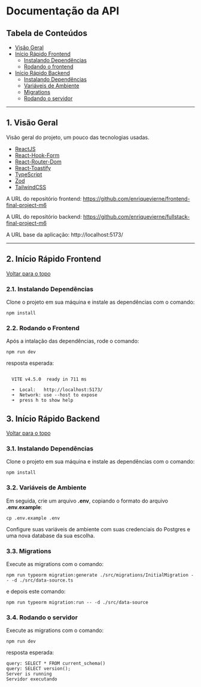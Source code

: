 # Documentação da API

## Tabela de Conteúdos

- [Visão Geral](#1-visão-geral)
- [Início Rápido Frontend](#2-início-rápido-frontend)
    - [Instalando Dependências](#21-instalando-dependências)
    - [Rodando o frontend](#22-rodando-o-frontend)
- [Início Rápido Backend](#3-início-rápido-backend)
    - [Instalando Dependências](#31-instalando-dependências)
    - [Variáveis de Ambiente](#32-variáveis-de-ambiente)
    - [Migrations](#33-migrations)
    - [Rodando o servidor](#34-rodando-o-servidor)



---

## 1. Visão Geral

Visão geral do projeto, um pouco das tecnologias usadas.

- [ReactJS](https://react.dev/)
- [React-Hook-Form](https://react-hook-form.com/)
- [React-Router-Dom](https://reactrouter.com/en/main)
- [React-Toastify](https://www.npmjs.com/package/react-toastify)
- [TypeScript](https://www.typescriptlang.org/)
- [Zod](https://www.npmjs.com/package/zod)
- [TailwindCSS](https://tailwindcss.com/)

A URL do repositório frontend:
https://github.com/enriquevierne/frontend-final-project-m6

A URL do repositório backend:
https://github.com/enriquevierne/fullstack-final-project-m6

A URL base da aplicação:
http://localhost:5173/

---

## 2. Início Rápido Frontend
[ Voltar para o topo ](#tabela-de-conteúdos)


### 2.1. Instalando Dependências

Clone o projeto em sua máquina e instale as dependências com o comando:

```shell
npm install
```
### 2.2. Rodando o Frontend

Após a intalação das dependências, rode o comando:
```shell
npm run dev
```
resposta esperada:
````shell

  VITE v4.5.0  ready in 711 ms

  ➜  Local:   http://localhost:5173/
  ➜  Network: use --host to expose
  ➜  press h to show help
````

## 3. Início Rápido Backend
[ Voltar para o topo ](#tabela-de-conteúdos)


### 3.1. Instalando Dependências

Clone o projeto em sua máquina e instale as dependências com o comando:

```shell
npm install
```

### 3.2. Variáveis de Ambiente

Em seguida, crie um arquivo **.env**, copiando o formato do arquivo **.env.example**:
```shell
cp .env.example .env
```

Configure suas variáveis de ambiente com suas credenciais do Postgres e uma nova database da sua escolha.

### 3.3. Migrations

Execute as migrations com o comando:

```shell
npm run typeorm migration:generate ./src/migrations/InitialMigration -- -d ./src/data-source.ts
```
e depois este comando:

```shell
npm run typeorm migration:run -- -d ./src/data-source
```

### 3.4. Rodando o servidor
Execute as migrations com o comando:

```shell
npm run dev
```
resposta esperada:
````shell
query: SELECT * FROM current_schema()
query: SELECT version();
Server is running  
Servidor executando
````